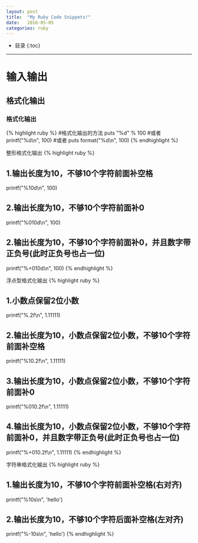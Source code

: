 ```yaml
---
layout: post
title:  "My Ruby Code Snippets!"
date:   2016-05-05
categories: ruby
---
```


* 目录
{:toc}

***

# 输入输出

## 格式化输出

### 格式化输出
{% highlight ruby %}
#格式化输出的方法
puts "%d" % 100
#或者
printf("%d\n", 100)
#或者
puts format("%d\n", 100)
{% endhighlight %}

整形格式化输出
{% highlight ruby %}
## 1.输出长度为10，不够10个字符前面补空格
printf("%10d\n", 100)
## 2.输出长度为10，不够10个字符前面补0
printf("%010d\n", 100)
## 2.输出长度为10，不够10个字符前面补0，并且数字带正负号(此时正负号也占一位)
printf("%+010d\n", 100)
{% endhighlight %}

浮点型格式化输出
{% highlight ruby %}
## 1.小数点保留2位小数
printf("%.2f\n", 1.11111)
## 2.输出长度为10，小数点保留2位小数，不够10个字符前面补空格
printf("%10.2f\n", 1.11111)
## 3.输出长度为10，小数点保留2位小数，不够10个字符前面补0
printf("%010.2f\n", 1.11111)
## 4.输出长度为10，小数点保留2位小数，不够10个字符前面补0，并且数字带正负号(此时正负号也占一位)
printf("%+010.2f\n", 1.11111)
{% endhighlight %}

字符串格式化输出
{% highlight ruby %}
## 1.输出长度为10，不够10个字符前面补空格(右对齐)
printf("%10s\n", 'hello')
## 2.输出长度为10，不够10个字符后面补空格(左对齐)
printf("%-10s\n", 'hello')
{% endhighlight %}
